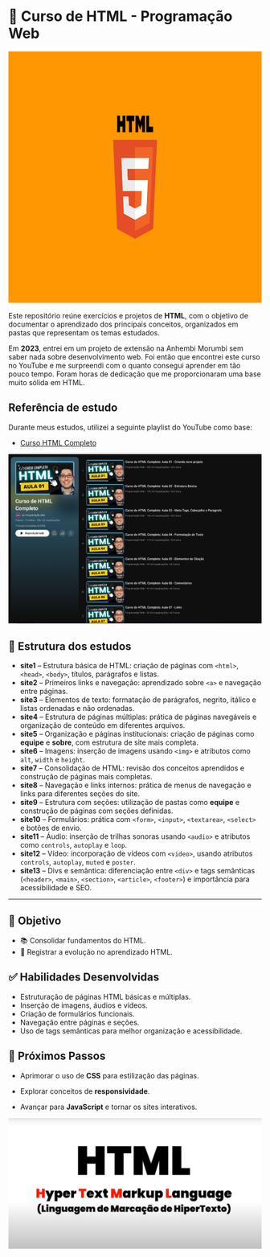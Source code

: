 # 📙 Curso de HTML - Programação Web

<img src="img-html/img-1.jpg" alt="App Screenshot" width="100%" height="500"/>

Este repositório reúne exercícios e projetos de **HTML**, com o objetivo de documentar o aprendizado dos principais conceitos, organizados em pastas que representam os temas estudados.  


Em **2023**, entrei em um projeto de extensão na Anhembi Morumbi sem saber nada sobre desenvolvimento web. Foi então que encontrei este curso no YouTube e me surpreendi com o quanto consegui aprender em tão pouco tempo. Foram horas de dedicação que me proporcionaram uma base muito sólida em HTML.  

##  Referência de estudo

Durante meus estudos, utilizei a seguinte playlist do YouTube como base:

- [Curso HTML Completo ](https://www.youtube.com/playlist?list=PL2Fdisxwzt_cajoGVWTx44wM6Ht09QJ3A)


<p align="center">
  <img src="img-html/img-2.png" alt="App Screenshot" width="800" align=center/>
</p>

## 🔹 Estrutura dos estudos  

- **site1** – Estrutura básica de HTML: criação de páginas com `<html>`, `<head>`, `<body>`, títulos, parágrafos e listas.  
- **site2** – Primeiros links e navegação: aprendizado sobre `<a>` e navegação entre páginas.  
- **site3** – Elementos de texto: formatação de parágrafos, negrito, itálico e listas ordenadas e não ordenadas.  
- **site4** – Estrutura de páginas múltiplas: prática de páginas navegáveis e organização de conteúdo em diferentes arquivos.  
- **site5** – Organização e páginas institucionais: criação de páginas como **equipe** e **sobre**, com estrutura de site mais completa.  
- **site6** – Imagens: inserção de imagens usando `<img>` e atributos como `alt`, `width` e `height`.  
- **site7** – Consolidação de HTML: revisão dos conceitos aprendidos e construção de páginas mais completas.  
- **site8** – Navegação e links internos: prática de menus de navegação e links para diferentes seções do site.  
- **site9** – Estrutura com seções: utilização de pastas como **equipe** e construção de páginas com seções definidas.  
- **site10** – Formulários: prática com `<form>`, `<input>`, `<textarea>`, `<select>` e botões de envio.  
- **site11** – Áudio: inserção de trilhas sonoras usando `<audio>` e atributos como `controls`, `autoplay` e `loop`.  
- **site12** – Vídeo: incorporação de vídeos com `<video>`, usando atributos `controls`, `autoplay`, `muted` e `poster`.  
- **site13** – Divs e semântica: diferenciação entre `<div>` e tags semânticas (`<header>`, `<main>`, `<section>`, `<article>`, `<footer>`) e importância para acessibilidade e SEO.  

---

## 🚀 Objetivo  

- 📚 Consolidar fundamentos do HTML.   
- 📝 Registrar a evolução no aprendizado HTML.

## ✅ Habilidades Desenvolvidas  

- Estruturação de páginas HTML básicas e múltiplas.  
- Inserção de imagens, áudios e vídeos.  
- Criação de formulários funcionais.  
- Navegação entre páginas e seções.  
- Uso de tags semânticas para melhor organização e acessibilidade.  

## 🚀 Próximos Passos  

- Aprimorar o uso de **CSS** para estilização das páginas.  
- Explorar conceitos de **responsividade**.  
- Avançar para **JavaScript** e tornar os sites interativos.

  <p align="center">
<img src="img-html/img-3.png" alt="App Screenshot" width="600"/> 
  </p>
